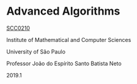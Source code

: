 # Advanced Algorithms
[SCC0210](https://uspdigital.usp.br/jupiterweb/obterDisciplina?sgldis=SCC0210)

Institute of Mathematical and Computer Sciences

University of São Paulo

Professor João do Espírito Santo Batista Neto

2019.1
